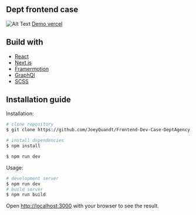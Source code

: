 ## Dept frontend case

![Alt Text](https://im3.ezgif.com/tmp/ezgif-3-0e105e158a.gif)
[Demo vercel](https://frontend-dev-case-dept-agency-8eer.vercel.app/)

## Build with

- [React](https://reactjs.org/docs/create-a-new-react-app.html)
- [Next.js](https://nextjs.org/learn)
- [Framermotion](https://www.framer.com/motion/)
- [GraphQl](https://graphql.org/)
- [SCSS](https://nextjs.org/learn)

## Installation guide

Installation:

```bash
# clone repository
$ git clone https://github.com/JoeyQuandt/Frontend-Dev-Case-DeptAgency.git && cd front-dev-case

# install dependencies
$ npm install

$ npm run dev
```

Usage:

```bash
# development server
$ npm run dev
# build server
$ npm run build
```

Open [http://localhost:3000](http://localhost:3000) with your browser to see the result.
